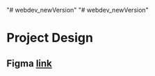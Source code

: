"# webdev_newVersion" 
"# webdev_newVersion" 
# Project Design
## Figma [link](https://www.figma.com/file/2Zev0HVCKABbZoAsuWTdcD/webdev_newVersion(19.09)?node-id=0%3A1)
